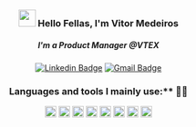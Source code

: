 <h3 align="center"> <img src="https://media.giphy.com/media/hvRJCLFzcasrR4ia7z/giphy.gif" width="30px"> Hello Fellas, I'm Vitor Medeiros

<h5 align="center">I'm a Product Manager @VTEX</h3>

<div align="center">

[![Linkedin Badge](https://img.shields.io/badge/-LinkedIn-blue?style=flat-square&logo=Linkedin&logoColor=white&link=https://www.linkedin.com/in/vitorsmedeiros/)](https://www.linkedin.com/in/vitorsmedeiros/)
[![Gmail Badge](https://img.shields.io/badge/Gmail-D14836?style=for-the-badge&logo=gmail&logoColor=white)](mailto:vitor.smedeiros@gmail.com)  
 
### Languages and tools I mainly use:** 👨‍💻

<img align="center" height="20" src="https://raw.githubusercontent.com/jakeliny/jakeliny/master/images/python.png">
<img align="center" height="20" src="https://img.shields.io/badge/SQL-%20-lightgrey">
<img align="center" height="20" src="https://github.com/marclelijveld/Power-BI-Icons/blob/main/PNG/LogoBlack.png">
<img align="center" height="20" src=https://img.shields.io/badge/Jira-0052CC?style=for-the-badge&logo=Jira&logoColor=white>
<img align="center" height="20" src=https://img.shields.io/badge/Tableau-E97627?style=for-the-badge&logo=Tableau&logoColor=white>
<img align="center" height="20" src=https://img.shields.io/badge/Visual_Studio-5C2D91?style=for-the-badge&logo=visual%20studio&logoColor=white>
<img align="center" height="20" src=https://img.shields.io/badge/Trello-0052CC?style=for-the-badge&logo=trello&logoColor=white>
<img align="center" height="20" src=https://img.shields.io/badge/Jupyter-F37626.svg?&style=for-the-badge&logo=Jupyter&logoColor=white>
